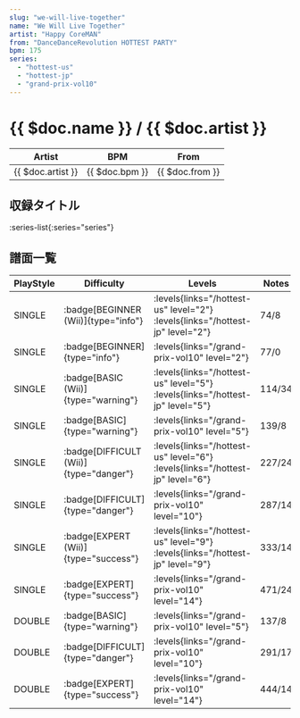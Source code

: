 ```yaml
---
slug: "we-will-live-together"
name: "We Will Live Together"
artist: "Happy CoreMAN"
from: "DanceDanceRevolution HOTTEST PARTY"
bpm: 175
series:
  - "hottest-us"
  - "hottest-jp"
  - "grand-prix-vol10"
---
```


# {{ $doc.name }} / {{ $doc.artist }}

|Artist|BPM|From|
|------|---|----|
|{{ $doc.artist }}|{{ $doc.bpm }}|{{ $doc.from }}|

## 収録タイトル

:series-list{:series="series"}

## 譜面一覧

|PlayStyle|Difficulty|Levels|Notes|Movie|
|---------|----------|------|-----|-----|
|SINGLE| :badge[BEGINNER (Wii)]{type="info"}| :levels{links="/hottest-us" level="2"} :levels{links="/hottest-jp" level="2"}|74/8||
|SINGLE| :badge[BEGINNER]{type="info"}| :levels{links="/grand-prix-vol10" level="2"}|77/0||
|SINGLE| :badge[BASIC (Wii)]{type="warning"}| :levels{links="/hottest-us" level="5"} :levels{links="/hottest-jp" level="5"}|114/34||
|SINGLE| :badge[BASIC]{type="warning"}| :levels{links="/grand-prix-vol10" level="5"}|139/8||
|SINGLE| :badge[DIFFICULT (Wii)]{type="danger"}| :levels{links="/hottest-us" level="6"} :levels{links="/hottest-jp" level="6"}|227/24||
|SINGLE| :badge[DIFFICULT]{type="danger"}| :levels{links="/grand-prix-vol10" level="10"}|287/14||
|SINGLE| :badge[EXPERT (Wii)]{type="success"}| :levels{links="/hottest-us" level="9"} :levels{links="/hottest-jp" level="9"}|333/14||
|SINGLE| :badge[EXPERT]{type="success"}| :levels{links="/grand-prix-vol10" level="14"}|471/24||
|DOUBLE| :badge[BASIC]{type="warning"}| :levels{links="/grand-prix-vol10" level="5"}|137/8||
|DOUBLE| :badge[DIFFICULT]{type="danger"}| :levels{links="/grand-prix-vol10" level="10"}|291/17||
|DOUBLE| :badge[EXPERT]{type="success"}| :levels{links="/grand-prix-vol10" level="14"}|444/14||

